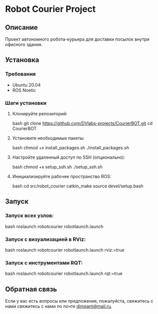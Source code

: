 # Robot Courier Project

## Описание

Проект автономного робота-курьера для доставки посылок внутри офисного здания.

## Установка

### Требования

- Ubuntu 20.04
- ROS Noetic

### Шаги установки

1. Клонируйте репозиторий:

   bash
   git clone https://github.com/DVlabs-projects/CourierBOT.git
   cd CourierBOT
   
2. Установите необходимые пакеты:

   bash
   chmod +x install_packages.sh
   ./install_packages.sh
   
3. Настройте удаленный доступ по SSH (опционально):

   bash
   chmod +x setup_ssh.sh
   ./setup_ssh.sh
   
4. Инициализируйте рабочее пространство ROS:

   bash
   cd src/robot_courier
   catkin_make
   source devel/setup.bash
   
## Запуск


### Запуск всех узлов:

bash
roslaunch robotcourier robotlaunch.launch

### Запуск с визуализацией в RViz:

bash
roslaunch robotcourier robotlaunch.launch rviz:=true

### Запуск с инструментами RQT:

bash
roslaunch robotcourier robotlaunch.launch rqt:=true

## Обратная связь

Если у вас есть вопросы или предложения, пожалуйста, свяжитесь с нами свяжитесь с нами по почте [dimeant@mail.ru](mailto:dimeant@mail.ru).


